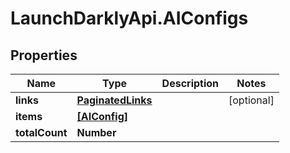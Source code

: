 # LaunchDarklyApi.AIConfigs

## Properties

Name | Type | Description | Notes
------------ | ------------- | ------------- | -------------
**links** | [**PaginatedLinks**](PaginatedLinks.md) |  | [optional] 
**items** | [**[AIConfig]**](AIConfig.md) |  | 
**totalCount** | **Number** |  | 


